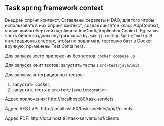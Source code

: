 <h2>Task spring framework context</h2>
Внедрен спринг контекст.
Оставлены сервлеты и DAO; для того чтобы использовать в них спринг контекст, создан синглтон класс
AppContext, являющийся оберткой над AnnotationConfigApplicationContext. Б<u>о</u>льшая часть бинов 
созданы внутри класса <code>by.sakujj.config.SpringConfig</code>.
В интеграционных тестах, чтобы не поднимать тестовую базу в Docker вручную, применены Test Containers.</p>
<p>Для запуска всего приложения без тестов: <code>docker compose up</code></p>
<p>Для запуска юнит тестов: запустить тесты в <code>src/test/java/unit</code></p>
<p>Для запуска интеграционных тестов: 
    <ol>
    <li>запустить Docker;</li>
    <li>запустить тесты в <code>src/test/java/integration</code>.</li>
    </ol>
</p>
<p>Адрес приложения: http://localhost:80/task-servlets</p>
<p>Адрес REST API: http://localhost:80/task-servlets/api/1/clients</p>
<p>Адрес PDF: http://localhost:80/task-servlets/pdf/clients</p>
